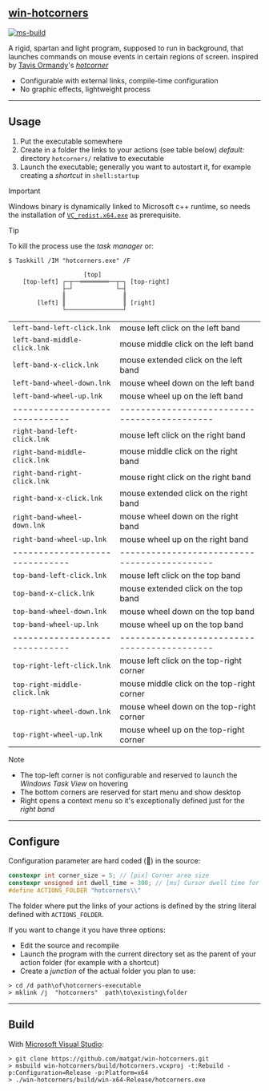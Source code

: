[win-hotcorners](https://github.com/matgat/win-hotcorners.git)
--------------------------------------------------------------
[![ms-build](https://github.com/matgat/win-hotcorners/actions/workflows/ms-build.yml/badge.svg)](https://github.com/matgat/win-hotcorners/actions/workflows/ms-build.yml)

A rigid, spartan and light program, supposed to run in background,
that launches commands on mouse events in certain regions of screen.
inspired by [Tavis Ormandy](mailto:taviso@cmpxchg8b.com)'s
[*hotcorner*](https://github.com/taviso/hotcorner)

* Configurable with external links, compile-time configuration
* No graphic effects, lightweight process

-----
Usage
-----

1. Put the executable somewhere
2. Create in a folder the links to your actions (see table below)
   *default:* directory `hotcorners/` relative to executable
3. Launch the executable; generally you want to autostart it,
   for example creating a *shortcut* in `shell:startup`

> [!IMPORTANT]
> Windows binary is dynamically linked to Microsoft c++ runtime,
> so needs the installation of
> [`VC_redist.x64.exe`](https://aka.ms/vs/17/release/vc_redist.x64.exe)
> as prerequisite.

> [!TIP]
> To kill the process use the *task manager* or:
> ```batch
> $ Taskkill /IM "hotcorners.exe" /F
> ```


```
                     [top]
    [top-left] ┌─┬──════════──┬─┐ [top-right]
               ├─┘            └─┤
               ║                ║
        [left] ║                ║ [right]
               └────────────────┘
```

|                              |                                            |
|------------------------------|--------------------------------------------|
| `left-band-left-click.lnk`   | mouse left click on the left band          |
| `left-band-middle-click.lnk` | mouse middle click on the left band        |
| `left-band-x-click.lnk`      | mouse extended click on the left band      |
| `left-band-wheel-down.lnk`   | mouse wheel down on the left band          |
| `left-band-wheel-up.lnk`     | mouse wheel up on the left band            |
|------------------------------|--------------------------------------------|
| `right-band-left-click.lnk`  | mouse left click on the right band         |
| `right-band-middle-click.lnk`| mouse middle click on the right band       |
| `right-band-right-click.lnk` | mouse right click on the right band        |
| `right-band-x-click.lnk`     | mouse extended click on the right band     |
| `right-band-wheel-down.lnk`  | mouse wheel down on the right band         |
| `right-band-wheel-up.lnk`    | mouse wheel up on the right band           |
|------------------------------|--------------------------------------------|
| `top-band-left-click.lnk`    | mouse left click on the top band           |
| `top-band-x-click.lnk`       | mouse extended click on the top band       |
| `top-band-wheel-down.lnk`    | mouse wheel down on the top band           |
| `top-band-wheel-up.lnk`      | mouse wheel up on the top band             |
|------------------------------|--------------------------------------------|
| `top-right-left-click.lnk`   | mouse left click on the top-right corner   |
| `top-right-middle-click.lnk` | mouse middle click on the top-right corner |
| `top-right-wheel-down.lnk`   | mouse wheel down on the top-right corner   |
| `top-right-wheel-up.lnk`     | mouse wheel up on the top-right corner     |


> [!NOTE]
> * The top-left corner is not configurable and reserved to
>   launch the _Windows Task View_ on hovering
> * The bottom corners are reserved for start menu and show desktop
> * Right opens a context menu so it's exceptionally defined
>   just for the _right band_



---------
Configure
---------
Configuration parameter are hard coded (👀) in the source:

```cpp
constexpr int corner_size = 5; // [pix] Corner area size
constexpr unsigned int dwell_time = 300; // [ms] Cursor dwell time for auto-trigger
#define ACTIONS_FOLDER "hotcorners\\"
```

The folder where put the links of your actions is defined by
the string literal defined with `ACTIONS_FOLDER`.

If you want to change it you have three options:

* Edit the source and recompile
* Launch the program with the current directory set as the parent of
  your action folder (for example with a shortcut)
* Create a *junction* of the actual folder you plan to use:

```batch
> cd /d path\of\hotcorners-executable
> mklink /j  "hotcorners"  path\to\existing\folder
```

-----
Build
-----
With [Microsoft Visual Studio](https://visualstudio.microsoft.com):

```batch
> git clone https://github.com/matgat/win-hotcorners.git
> msbuild win-hotcorners/build/hotcorners.vcxproj -t:Rebuild -p:Configuration=Release -p:Platform=x64
> ./win-hotcorners/build/win-x64-Release/hotcorners.exe
```

